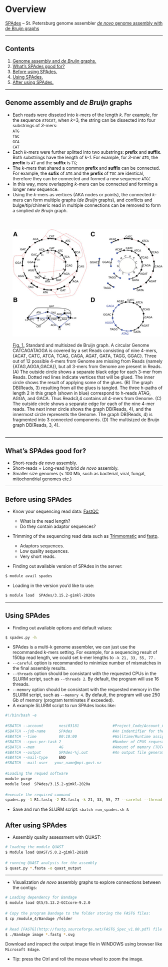# Overview

[SPAdes](https://cab.spbu.ru/software/spades/) – St. Petersburg genome assembler [*de novo* genome assembly with de Bruijn graphs](https://www.ncbi.nlm.nih.gov/pmc/articles/PMC3342519/)

---

## Contents
1. [Genome assembly and *de Bruijn* graphs.](#algorithm)
1. [What’s SPAdes good for?](#introduction)
1. [Before using SPAdes.](#Before-using-SPAdes)
1. [Using SPAdes.](#Using-SPAdes)
1. [After using SPAdes.](#After-using-SPAdes)

---

## Genome assembly and *de Bruijn* graphs
* Each reads were disseted into *k*-mers of the length *k*. For example, for the sequence `ATGCAT`, when *k*=3, the string can be dissected into four substrings of *3*-mers: <br>`ATG` <br>`TGC` <br>`GCA` <br>`CAT`
* Each *k*-mers were further splitted into two substrings: **prefix** and **suffix**. Both substrings have the length of *k-1*. For example, for *3*-mer `ATG`, the **prefix** is `AT` and the **suffix** is `TG`;
* The *k*-mers that shared a common **prefix** and **suffix** can be connected. For example, the **sufix** of `ATG` and the **prefix** of `TGC` are identical, therefore they can be connected and formed a new sequence `ATGC`
* In this way, more overlapping *k*-mers can be connected and forming a longer new sequence.
* Using the *k*-mers as vertices (AKA nodes or points), the connected *k*-mers can form multiple graphs (*de Bruijn* graphs), and conflicts and bulge/tip/chimeric read in multiple connections can be removed to form a simplied *de Bruijn* graph.
 <br> <br> <br> <br>
![usage-0](https://github.com/jizhang-nz/HTS-training/blob/main/Fig.1.png) <br> <br>
[Fig. 1.](https://www.ncbi.nlm.nih.gov/pmc/articles/PMC3342519/figure/f2/?report=objectonly) Standard and multisized de Bruijn graph. A circular Genome CATCAGATAGGA is covered by a set Reads consisting of nine 4-mers, {ACAT, CATC, ATCA, TCAG, CAGA, AGAT, GATA, TAGG, GGAC}. Three out of 12 possible 4-mers from Genome are missing from Reads (namely {ATAG,AGGA,GACA}), but all 3-mers from Genome are present in Reads. (A) The outside circle shows a separate black edge for each 3-mer from Reads. Dotted red lines indicate vertices that will be glued. The inner circle shows the result of applying some of the glues. (B) The graph DB(Reads, 3) resulting from all the glues is tangled. The three h-paths of length 2 in this graph (shown in blue) correspond to h-reads ATAG, AGGA, and GACA. Thus Reads3,4 contains all 4-mers from Genome. (C) The outside circle shows a separate edge for each of the nine 4-mer reads. The next inner circle shows the graph DB(Reads, 4), and the innermost circle represents the Genome. The graph DB(Reads, 4) is fragmented into 3 connected components. (D) The multisized de Bruijn graph DB(Reads, 3, 4).
 <br> <br>
---

## What’s SPAdes good for?
* Short-reads *de novo* assembly.
* Short-reads + Long-read hybrid *de novo* assembly.
* Smaller size genomes (< 100 Mb, such as bacterial, viral, fungal, mitochondrial genomes etc.)

---

## Before using SPAdes
* Know your sequencing read data: [FastQC](https://www.bioinformatics.babraham.ac.uk/projects/fastqc/)
	* What is the read length? 
	* Do they contain adaptor sequences?
* Trimming of the sequencing read data such as [Trimmomatic](http://www.usadellab.org/cms/?page=trimmomatic) and [fastp](https://github.com/OpenGene/fastp).
	* Adaptors sequences.
	* Low quality sequences.
	* Very short reads.

* Finding out available version of SPAdes in the server: 

```bash
$ module avail spades
```

* Loading in the version you’d like to use: 

```bash
$ module load  SPAdes/3.15.2-gimkl-2020a
```

---

## Using SPAdes
* Finding out available options and default values:

```bash
$ spades.py -h
```

* SPAdes is a multi-k genome assembler, we can just use the recommanded *k*-mers setting. For example, for a sequencing result of 150bp read length, we could set k-mer lengths to `-k 21, 33, 55, 77` .
* `--careful` option is recommanded to minimize number of mismatches in the final assembly results.
* `--threads` option should be consistant with the requested CPUs in the SLURM script, such as  `--threads 2`. By default, the program will use 16 threads.
* `--memory` option should be consistant with the requested memory in the SLURM script, such as  `--memory 4`. By default, the program will use 250 Gb of memory (program terminates if exceeded).
* A example SLURM script to run SPAdes looks like:
```bash
#!/bin/bash -e

#SBATCH --account       nesi03181               #Project_Code/Account_Code for tracking
#SBATCH --job-name      SPAdes              	#An indentifier for the user
#SBATCH --time          00:10:00                #Walltime/Runtime assigned by the user : dd-hh:mm:ss
#SBATCH --cpus-per-task 2                       #Number of CPUS requested per task
#SBATCH --mem           4G                      #Amount of memory (TOTAL)
#SBATCH --output        SPAdes-%j.out           #An output file generated by SLURM
#SBATCH --mail-type     END
#SBATCH --mail-user   your_name@mpi.govt.nz

#Loading the requed software
module purge
module load  SPAdes/3.15.2-gimkl-2020a

#execute the required command
spades.py -1 R1.fastq -2 R2.fastq -k 21, 33, 55, 77 --careful --thread 2 --memory 4
```

* Save and run the SLURM script:
`sbatch run_spades.sh &`

## After using SPAdes
* Assembly quality assessment with QUAST:

```bash
# loading the module QUAST
$ Module load QUAST/5.0.2-gimkl-2018b

# running QUAST analysis for the assembly
$ quast.py *.fasta -o quast_output
```
---

* Visualization *de novo* assembly graphs to explore connections between the contigs:

```bash
# Loading dependency for Bandage
$ module load Qt5/5.13.2-GCCcore-9.2.0

# Copy the program Bandage to the folder storing the FASTG files:
$ cp /module_4/Bandage /folder

# Read [FASTG](http://fastg.sourceforge.net/FASTG_Spec_v1.00.pdf) file and drew image with Bandage:
$ ./Bandage image *.fastg *.svg

```
Download and inspect the output image file in WINDOWS using browser like `Microsoft Edage`.
* Tip: press the Ctrl and roll the mouse wheel to zoom the image.
